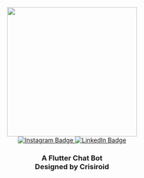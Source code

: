 <div id="header" align="center">
  <img src="https://media.giphy.com/media/ZVik7pBtu9dNS/giphy.gif" width="300"/>
</div>

<div id="badges" align="center">
	<a href="https://www.instagram.com/trloneloa/">
  	<img src="https://img.shields.io/badge/Instagram-red?style=for-the-badge&logo=instagram&logoColor=white" alt="Instagram Badge"/>
	</a>
	<a href="https://www.linkedin.com/in/amir-sajjad-hp-4371351b6/">
	  <img src="https://img.shields.io/badge/LinkedIn-blue?style=for-the-badge&logo=linkedin&logoColor=white" alt="LinkedIn Badge"/>
	</a>
</div>

<h3 align="center">
  A Flutter Chat Bot <br/>
  Designed by Crisiroid<br/>
</h3>
